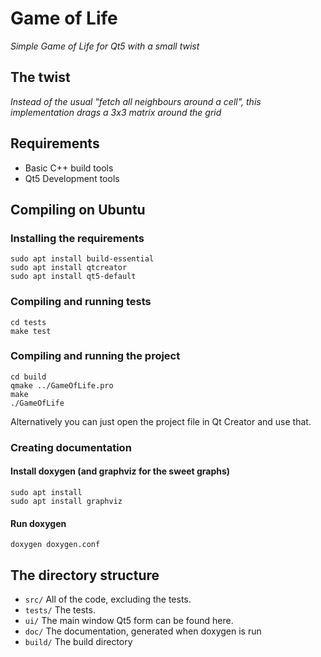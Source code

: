 # Game of Life
*Simple Game of Life for Qt5 with a small twist*

## The twist
*Instead of the usual "fetch all neighbours around a cell", this implementation drags a 3x3 matrix around the grid*

## Requirements
- Basic C++ build tools
- Qt5 Development tools

## Compiling on Ubuntu
### Installing the requirements
```
sudo apt install build-essential
sudo apt install qtcreator
sudo apt install qt5-default
```

### Compiling and running tests
```
cd tests
make test
```

### Compiling and running the project
```
cd build
qmake ../GameOfLife.pro
make
./GameOfLife
```

Alternatively you can just open the project file in Qt Creator and use that.

### Creating documentation
#### Install doxygen (and graphviz for the sweet graphs)
```
sudo apt install 
sudo apt install graphviz
```

#### Run doxygen
```
doxygen doxygen.conf
```

## The directory structure
- `src/` All of the code, excluding the tests.
- `tests/` The tests.
- `ui/` The main window Qt5 form can be found here.
- `doc/` The documentation, generated when doxygen is run
- `build/` The build directory
